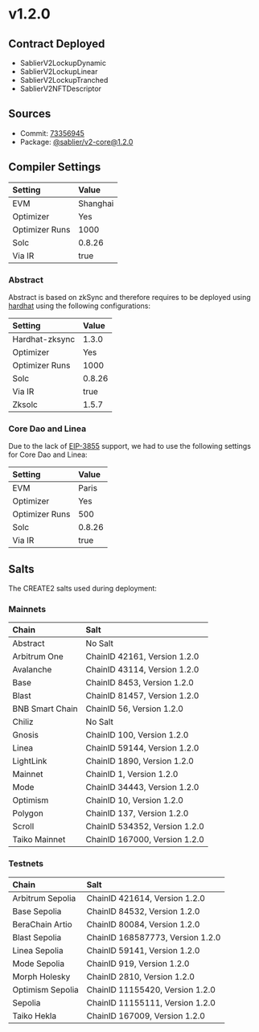 <!---
TODO: update
-->

# v1.2.0

## Contract Deployed

- SablierV2LockupDynamic
- SablierV2LockupLinear
- SablierV2LockupTranched
- SablierV2NFTDescriptor

## Sources

- Commit: [73356945](https://github.com/sablier-labs/lockup/commit/73356945b53e8dd4112f34f3e2c63c278c4a5239)
- Package: [@sablier/v2-core@1.2.0](https://npmjs.com/package/@sablier/v2-core/v/1.2.0)

## Compiler Settings

| Setting        | Value    |
| :------------- | :------- |
| EVM            | Shanghai |
| Optimizer      | Yes      |
| Optimizer Runs | 1000     |
| Solc           | 0.8.26   |
| Via IR         | true     |

### Abstract

Abstract is based on zkSync and therefore requires to be deployed using
[hardhat](https://docs.abs.xyz/build-on-abstract/smart-contracts/hardhat) using the following configurations:

| Setting        | Value  |
| :------------- | :----- |
| Hardhat-zksync | 1.3.0  |
| Optimizer      | Yes    |
| Optimizer Runs | 1000   |
| Solc           | 0.8.26 |
| Via IR         | true   |
| Zksolc         | 1.5.7  |

### Core Dao and Linea

Due to the lack of [EIP-3855](https://eips.ethereum.org/EIPS/eip-3855) support, we had to use the following settings for
Core Dao and Linea:

| Setting        | Value  |
| :------------- | :----- |
| EVM            | Paris  |
| Optimizer      | Yes    |
| Optimizer Runs | 500    |
| Solc           | 0.8.26 |
| Via IR         | true   |

## Salts

The CREATE2 salts used during deployment:

### Mainnets

| Chain           | Salt                          |
| :-------------- | :---------------------------- |
| Abstract        | No Salt                       |
| Arbitrum One    | ChainID 42161, Version 1.2.0  |
| Avalanche       | ChainID 43114, Version 1.2.0  |
| Base            | ChainID 8453, Version 1.2.0   |
| Blast           | ChainID 81457, Version 1.2.0  |
| BNB Smart Chain | ChainID 56, Version 1.2.0     |
| Chiliz          | No Salt                       |
| Gnosis          | ChainID 100, Version 1.2.0    |
| Linea           | ChainID 59144, Version 1.2.0  |
| LightLink       | ChainID 1890, Version 1.2.0   |
| Mainnet         | ChainID 1, Version 1.2.0      |
| Mode            | ChainID 34443, Version 1.2.0  |
| Optimism        | ChainID 10, Version 1.2.0     |
| Polygon         | ChainID 137, Version 1.2.0    |
| Scroll          | ChainID 534352, Version 1.2.0 |
| Taiko Mainnet   | ChainID 167000, Version 1.2.0 |

### Testnets

| Chain            | Salt                             |
| :--------------- | :------------------------------- |
| Arbitrum Sepolia | ChainID 421614, Version 1.2.0    |
| Base Sepolia     | ChainID 84532, Version 1.2.0     |
| BeraChain Artio  | ChainID 80084, Version 1.2.0     |
| Blast Sepolia    | ChainID 168587773, Version 1.2.0 |
| Linea Sepolia    | ChainID 59141, Version 1.2.0     |
| Mode Sepolia     | ChainID 919, Version 1.2.0       |
| Morph Holesky    | ChainID 2810, Version 1.2.0      |
| Optimism Sepolia | ChainID 11155420, Version 1.2.0  |
| Sepolia          | ChainID 11155111, Version 1.2.0  |
| Taiko Hekla      | ChainID 167009, Version 1.2.0    |
